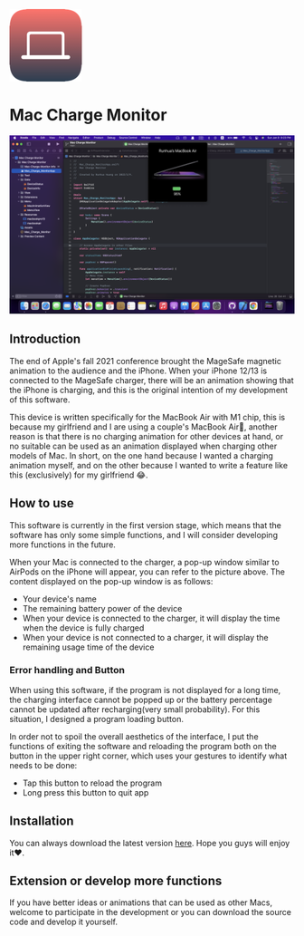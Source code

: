 ![](https://github.com/HuangRunHua/Mac-Charge-Monitor/blob/main/Mac%20Charge%20Monitor/Assets.xcassets/AppIcon.appiconset/icon_128.png)
# Mac Charge Monitor
![](https://github.com/HuangRunHua/Mac-Charge-Monitor/blob/main/Mac%20Charge%20Monitor/Resources/cover.png)

## Introduction
The end of Apple's fall 2021 conference brought the MageSafe magnetic animation to the audience and the iPhone. When your iPhone 12/13 is connected to the MageSafe charger, there will be an animation showing that the iPhone is charging, and this is the original intention of my development of this software.

This device is written specifically for the MacBook Air with M1 chip, this is because my girlfriend and I are using a couple's MacBook Air👀, another reason is that there is no charging animation for other devices at hand, or no suitable can be used as an animation displayed when charging other models of Mac. In short, on the one hand because I wanted a charging animation myself, and on the other because I wanted to write a feature like this (exclusively) for my girlfriend 😂.

## How to use
This software is currently in the first version stage, which means that the software has only some simple functions, and I will consider developing more functions in the future.

When your Mac is connected to the charger, a pop-up window similar to AirPods on the iPhone will appear, you can refer to the picture above.
The content displayed on the pop-up window is as follows:
- Your device's name
- The remaining battery power of the device
- When your device is connected to the charger, it will display the time when the device is fully charged
- When your device is not connected to a charger, it will display the remaining usage time of the device

### Error handling and Button
When using this software, if the program is not displayed for a long time, the charging interface cannot be popped up or the battery percentage cannot be updated after recharging(very small probability). For this situation, I designed a program loading button. 

In order not to spoil the overall aesthetics of the interface, I put the functions of exiting the software and reloading the program both on the button in the upper right corner, which uses your gestures to identify what needs to be done:
- Tap this button to reload the program
- Long press this button to quit app

## Installation
You can always download the latest version [here](https://github.com/HuangRunHua/Mac-Charge-Monitor/releases). Hope you guys will enjoy it❤️.

## Extension or develop more functions
If you have better ideas or animations that can be used as other Macs, welcome to participate in the development or you can download the source code and develop it yourself.

